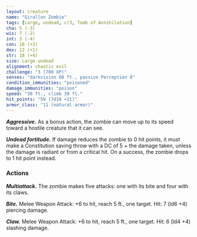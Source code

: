 ```yaml
---
layout: creature
name: "Girallon Zombie"
tags: [Large, undead, cr3, Tomb of Annihilation]
cha: 5 (-3)
wis: 7 (-2)
int: 3 (-4)
con: 16 (+3)
dex: 12 (+1)
str: 18 (+4)
size: Large undead
alignment: chaotic evil
challenge: "3 (700 XP)"
senses: "darkvision 60 ft., passive Perception 8"
condition_immunities: "poisoned"
damage_immunities: "poison"
speed: "30 ft., climb 30 ft."
hit_points: "59 (7d10 +21)"
armor_class: "11 (natural armor)"
---
```


***Aggressive.*** As a bonus action, the zombie can move up to its speed toward a hostile creature that it can see.

***Undead fortitude.*** If damage reduces the zombie to 0 hit points, it must make a Constitution saving throw with a DC of 5 + the damage taken, unless the damage is radiant or from a critical hit. On a success, the zombie drops to 1 hit point instead.

### Actions

***Multiattack.*** The zombie makes five attacks: one with its bite and four with its claws.

***Bite.*** Melee Weapon Attack: +6 to hit, reach 5 ft., one target. Hit: 7 (ld6 +4) piercing damage.

***Claw.*** Melee Weapon Attack: +6 to hit, reach 5 ft., one target. Hit: 6 (ld4 +4) slashing damage.